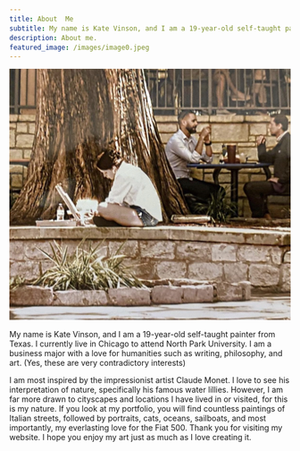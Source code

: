 ```yaml
---
title: About  Me
subtitle: My name is Kate Vinson, and I am a 19-year-old self-taught painter from Texas.
description: About me.
featured_image: /images/image0.jpeg
---
```


![](/images/image0.jpeg)

My name is Kate Vinson, and I am a 19-year-old self-taught painter from Texas. I currently live in Chicago to attend North Park University. I am a business major with a love for humanities such as writing, philosophy, and art. (Yes, these are very contradictory interests) 

I am most inspired by the impressionist artist Claude Monet. I love to see his interpretation of nature, specifically his famous water lillies. However, I am far more drawn to cityscapes and locations I have lived in or visited, for this is my nature. If you look at my portfolio, you will find countless paintings of Italian streets, followed by portraits, cats, oceans, sailboats, and most importantly, my everlasting love for the Fiat 500. Thank you for visiting my website. I hope you enjoy my art just as much as I love creating it. 

<!-- ## Features

We've packed Board full of powerful features to help showcase your work:

* Beautiful, minimal design
* Full-width masonry grid layout
* Responsive – works perfectly on all devices
* Portfolio post type
* Blog with pagination
* Sleek Ajax navigation and page transitions
* Unique 'gallery' feature for image grids and carousels
* Built-in contact form with Formspree integration
* Full markdown support and code highlighting
* Social media icons
* Fast page rendering
* Built with SEO best practices in mind
* Customize everything – colors, spacing, fonts, sizes etc. – via a simple settings file
* Works with GitHub Pages
* Updated and supported by the developers

## Get Board

Board is created and supported by [Jekyll Themes](https://jekyllthemes.io), and is available for $49.

<a href="https://jekyllthemes.io/theme/board-portfolio-jekyll-theme" class="button button--large">Get This Theme</a> -->
